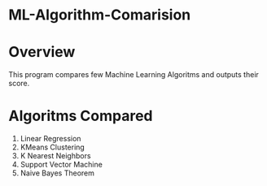 # ML-Algorithm-Comarision

# Overview
This program compares few Machine Learning Algoritms and outputs their score.

# Algoritms Compared
1. Linear Regression
2. KMeans Clustering
3. K Nearest Neighbors
4. Support Vector Machine
5. Naive Bayes Theorem

